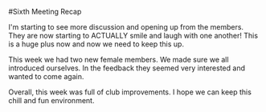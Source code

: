 #Sixth Meeting Recap

I'm starting to see more discussion and opening up from the members. They are now starting to ACTUALLY
smile and laugh with one another! This is a huge plus now and now we need to keep this up.

This week we had two new female members. We made sure we all introduced ourselves. In the feedback they seemed very 
interested and wanted to come again.

Overall, this week was full of club improvements. I hope we can keep this chill and fun environment.
